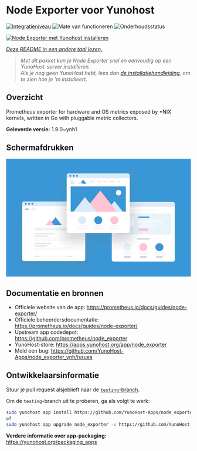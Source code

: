 <!--
NB: Deze README is automatisch gegenereerd door <https://github.com/YunoHost/apps/tree/master/tools/readme_generator>
Hij mag NIET handmatig aangepast worden.
-->

# Node Exporter voor Yunohost

[![Integratieniveau](https://apps.yunohost.org/badge/integration/node_exporter)](https://ci-apps.yunohost.org/ci/apps/node_exporter/)
![Mate van functioneren](https://apps.yunohost.org/badge/state/node_exporter)
![Onderhoudsstatus](https://apps.yunohost.org/badge/maintained/node_exporter)

[![Node Exporter met Yunohost installeren](https://install-app.yunohost.org/install-with-yunohost.svg)](https://install-app.yunohost.org/?app=node_exporter)

*[Deze README in een andere taal lezen.](./ALL_README.md)*

> *Met dit pakket kun je Node Exporter snel en eenvoudig op een YunoHost-server installeren.*  
> *Als je nog geen YunoHost hebt, lees dan [de installatiehandleiding](https://yunohost.org/install), om te zien hoe je 'm installeert.*

## Overzicht

Prometheus exporter for hardware and OS metrics exposed by *NIX kernels, written in Go with pluggable metric collectors.


**Geleverde versie:** 1.9.0~ynh1

## Schermafdrukken

![Schermafdrukken van Node Exporter](./doc/screenshots/example.jpg)

## Documentatie en bronnen

- Officiele website van de app: <https://prometheus.io/docs/guides/node-exporter/>
- Officiele beheerdersdocumentatie: <https://prometheus.io/docs/guides/node-exporter/>
- Upstream app codedepot: <https://github.com/prometheus/node_exporter>
- YunoHost-store: <https://apps.yunohost.org/app/node_exporter>
- Meld een bug: <https://github.com/YunoHost-Apps/node_exporter_ynh/issues>

## Ontwikkelaarsinformatie

Stuur je pull request alsjeblieft naar de [`testing`-branch](https://github.com/YunoHost-Apps/node_exporter_ynh/tree/testing).

Om de `testing`-branch uit te proberen, ga als volgt te werk:

```bash
sudo yunohost app install https://github.com/YunoHost-Apps/node_exporter_ynh/tree/testing --debug
of
sudo yunohost app upgrade node_exporter -u https://github.com/YunoHost-Apps/node_exporter_ynh/tree/testing --debug
```

**Verdere informatie over app-packaging:** <https://yunohost.org/packaging_apps>
